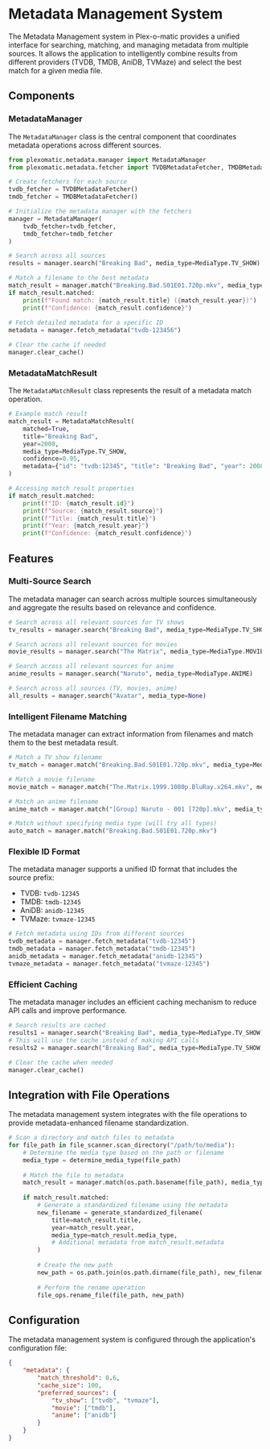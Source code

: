 # Metadata Management System

The Metadata Management system in Plex-o-matic provides a unified interface for searching, matching, and managing metadata from multiple sources. It allows the application to intelligently combine results from different providers (TVDB, TMDB, AniDB, TVMaze) and select the best match for a given media file.

## Components

### MetadataManager

The `MetadataManager` class is the central component that coordinates metadata operations across different sources.

```python
from plexomatic.metadata.manager import MetadataManager
from plexomatic.metadata.fetcher import TVDBMetadataFetcher, TMDBMetadataFetcher

# Create fetchers for each source
tvdb_fetcher = TVDBMetadataFetcher()
tmdb_fetcher = TMDBMetadataFetcher()

# Initialize the metadata manager with the fetchers
manager = MetadataManager(
    tvdb_fetcher=tvdb_fetcher,
    tmdb_fetcher=tmdb_fetcher
)

# Search across all sources
results = manager.search("Breaking Bad", media_type=MediaType.TV_SHOW)

# Match a filename to the best metadata
match_result = manager.match("Breaking.Bad.S01E01.720p.mkv", media_type=MediaType.TV_SHOW)
if match_result.matched:
    print(f"Found match: {match_result.title} ({match_result.year})")
    print(f"Confidence: {match_result.confidence}")
    
# Fetch detailed metadata for a specific ID
metadata = manager.fetch_metadata("tvdb-123456")

# Clear the cache if needed
manager.clear_cache()
```

### MetadataMatchResult

The `MetadataMatchResult` class represents the result of a metadata match operation.

```python
# Example match result
match_result = MetadataMatchResult(
    matched=True,
    title="Breaking Bad",
    year=2008,
    media_type=MediaType.TV_SHOW,
    confidence=0.95,
    metadata={"id": "tvdb:12345", "title": "Breaking Bad", "year": 2008, ...}
)

# Accessing match result properties
if match_result.matched:
    print(f"ID: {match_result.id}")
    print(f"Source: {match_result.source}")
    print(f"Title: {match_result.title}")
    print(f"Year: {match_result.year}")
    print(f"Confidence: {match_result.confidence}")
```

## Features

### Multi-Source Search

The metadata manager can search across multiple sources simultaneously and aggregate the results based on relevance and confidence.

```python
# Search across all relevant sources for TV shows
tv_results = manager.search("Breaking Bad", media_type=MediaType.TV_SHOW)

# Search across all relevant sources for movies
movie_results = manager.search("The Matrix", media_type=MediaType.MOVIE)

# Search across all relevant sources for anime
anime_results = manager.search("Naruto", media_type=MediaType.ANIME)

# Search across all sources (TV, movies, anime)
all_results = manager.search("Avatar", media_type=None)
```

### Intelligent Filename Matching

The metadata manager can extract information from filenames and match them to the best metadata result.

```python
# Match a TV show filename
tv_match = manager.match("Breaking.Bad.S01E01.720p.mkv", media_type=MediaType.TV_SHOW)

# Match a movie filename
movie_match = manager.match("The.Matrix.1999.1080p.BluRay.x264.mkv", media_type=MediaType.MOVIE)

# Match an anime filename
anime_match = manager.match("[Group] Naruto - 001 [720p].mkv", media_type=MediaType.ANIME)

# Match without specifying media type (will try all types)
auto_match = manager.match("Breaking.Bad.S01E01.720p.mkv")
```

### Flexible ID Format

The metadata manager supports a unified ID format that includes the source prefix:

- TVDB: `tvdb-12345`
- TMDB: `tmdb-12345`
- AniDB: `anidb-12345`
- TVMaze: `tvmaze-12345`

```python
# Fetch metadata using IDs from different sources
tvdb_metadata = manager.fetch_metadata("tvdb-12345")
tmdb_metadata = manager.fetch_metadata("tmdb-12345")
anidb_metadata = manager.fetch_metadata("anidb-12345")
tvmaze_metadata = manager.fetch_metadata("tvmaze-12345")
```

### Efficient Caching

The metadata manager includes an efficient caching mechanism to reduce API calls and improve performance.

```python
# Search results are cached
results1 = manager.search("Breaking Bad", media_type=MediaType.TV_SHOW)
# This will use the cache instead of making API calls
results2 = manager.search("Breaking Bad", media_type=MediaType.TV_SHOW)

# Clear the cache when needed
manager.clear_cache()
```

## Integration with File Operations

The metadata management system integrates with the file operations to provide metadata-enhanced filename standardization.

```python
# Scan a directory and match files to metadata
for file_path in file_scanner.scan_directory("/path/to/media"):
    # Determine the media type based on the path or filename
    media_type = determine_media_type(file_path)
    
    # Match the file to metadata
    match_result = manager.match(os.path.basename(file_path), media_type)
    
    if match_result.matched:
        # Generate a standardized filename using the metadata
        new_filename = generate_standardized_filename(
            title=match_result.title,
            year=match_result.year,
            media_type=match_result.media_type,
            # Additional metadata from match_result.metadata
        )
        
        # Create the new path
        new_path = os.path.join(os.path.dirname(file_path), new_filename)
        
        # Perform the rename operation
        file_ops.rename_file(file_path, new_path)
```

## Configuration

The metadata management system is configured through the application's configuration file:

```json
{
    "metadata": {
        "match_threshold": 0.6,
        "cache_size": 100,
        "preferred_sources": {
            "tv_show": ["tvdb", "tvmaze"],
            "movie": ["tmdb"],
            "anime": ["anidb"]
        }
    }
}
``` 